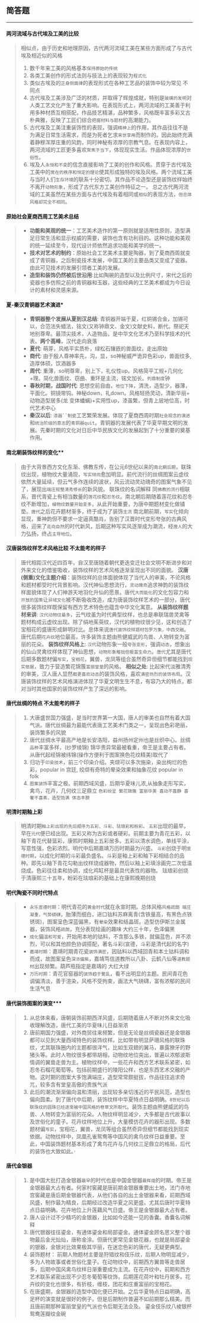## 简答题
-------------------------------------------------------------------

#### 两河流域与古代埃及工美的比较
> 相似点，由于历史和地理原因，古代两河流域工美在某些方面形成了与古代埃及相近似的风格
> 1. 数千年来工美的风格基本`保持原始的传统`
> 2. 各类工美创作的形式法则与技法上的表现较为`程式化`
> 3. 类似古埃及的`正身侧面律`的表现形式在各种工艺品的装饰中较为常见
> 不同点
> 1. 古代埃及工美涉及广泛的材质，并取得了辉煌成就，特别是`玻璃的发明`对人类工艺文化产生了重大影响。在表现形式上，两河流域的工美善于利用多种材质互相搭配，作品技艺精湛，品种繁多，风格既丰富多彩又古朴典雅，反映了工匠们综合`把握材料与题材`的高潮能力。
> 2. 古代埃及工美注重装饰性的表现，强调`精神上`的作用，其作品往往不是为满足日常生活需求，而是为死者乞求`来世享用`而制作的。因此始终充满着静穆浑厚庄重的风韵，同时神秘有浓厚的宗教气息。在表现内容上，两河流域的工匠更多喜欢`聚焦于当下`，体现现实生活。作品体现浓厚的`世俗性`。
> 3. 埃及人`永恒和不变`的信念直接影响了工美的创作和风格。贯穿于古代埃及工美中的`常在的秩序和恒定的理论`使其形成独特的埃及风格。两个流域工美与当时人们`生存环境`的联系十分密切。其作品不论造型还是装饰纹样始终不离开`动物形象`，形成了古代东方工美创作特征之一。
> 总之古代两河流域的工美虽然在某些方面与古代埃及有着相同或`相似`的表现方法，`但总体风格却完全不相同`。

#### 原始社会夏商西周工艺美术总结
> - **功能和美观的统一**：工艺美术造作的第一原则就是适用性原则，造型满足日常生活和显示权威的需要，装饰也含有功利目的。这种功能和美观的统一延续至今，现代设计师依然追求功能和美学的统一。
> - **技术对艺术的制约**：原始社会工艺美术主要是陶器，到了夏商西周就变成了青铜器，之后制瓷技术发展，中国工美的主要品类又变成了瓷器。由此可见技术的发展引领者工美的发展。
> - **造型和装饰仍然被后世沿用**:比如陶碗的造型以及比例尺寸，宋代之后的瓷器也多仿照之前的青铜器和玉器，这些经典的工艺美术都成为今日设计的素材和灵感来源。

#### 夏-秦汉青铜器艺术演进*
> - **青铜器整个发展从夏到汉总结**: 青铜器开端于夏，红铜锡合金，加锡可以，合范法失蜡法，铭文(又称钟鼎文、金文)文献史料，断代。祭祀天地别尊卑。最顶尖技术，人造物品，是中华文化艺术乃至科学技术的代表。**两个高峰**，汉代走向衰落  
> - **夏代**: 萌芽，风格平实质朴，绿松石镶嵌的兽面纹，走出原始  
> - **商代**: 由于殷人尊神率先，沟，显，so神秘威严诡异色彩up，兽面纹多, 造厚体硕，饮酒器多  
> - **周代**: 重薄，so明尊卑，别上下，礼仪性up。风格简平工规+几何化+理。简化兽面纹、窃曲、重环是主流，铭文加长。`列鼎制度`钟  
> - **春秋时期，战国时代**: 思想空前自由，`地位下降`，清洗，造型少，器薄，平面化。铜镜带钩。神秘down，礼down。风格轻扬灵动，清新华丽+ 动物造型居多(龙 变体蟠螭)+实用性up，漆虽繁，但青上层地位高，时代艺术中心  
> - **秦汉以后**: `漆器``制瓷`工艺繁荣发展。体现了夏商西周时期`社会观念的演进`和`统治阶级的意志`的`青铜器quit`。青铜器的发展代表了华夏早期文明的发展。先秦时期的文化对日后中华民族文化的发展起到了十分重要的奠基作用。

#### 南北朝装饰纹样的变化**
> 由于大背景西方文化东渐、佛教东传，在公元6世纪以来的`南北朝后期`，联珠纹出现，植物纹大量涌现，`写实倾向`愈加明显。前代流行的丝绸图案云虚纹依然大量延续，但云气多作连续的波状，风云流动灵动瑰奇的图案气象不见了，展现出`端庄规整清秀修长`的新风貌。
> 联珠纹的名词解释
> 同`佛教的流行`相联系，晋代青瓷上有相当数量的`莲花纹`和`忍冬纹`。南北朝后期随着莲花纹和忍冬纹不断增加，`植物纹数量开始变多`，从此开始重要，为唐中期题材变化做铺垫。`唐代`之后花卉题材渐多，终于成为了装饰`主流`
> 南北朝前期，`写实`化倾向显现，重神韵但不要求一定逼真酷肖，告别了汉晋时代变形夸张的古典风格，迎来了`走向自然`的时代新风，后期这种写实风逐渐成为潮流，经`唐人`的大力弘扬，终占`主导地位`。

#### 汉唐装饰纹样艺术风格比较 不太能考的样子
> 唐代相距汉代近四百年，自汉至唐随着朝代更迭变迁社会文明不断进步和对外来文化的借鉴吸收，装饰纹样的艺术风格逐渐呈现出不同的面貌。
> **汉唐(侧重)文化主题介绍**：装饰纹样的总体面貌体现了当代人的审美，不论风格和题材都受时代背景影响。汉代神仙思想流行，`灵动瑰奇`追求神韵的装饰纹样面貌体现了人们神游天地羽化升仙的愿景。唐代`大而能化`的文化包容力和`开放的国策`让`异域文化`被不断吸收改造，成为唐装饰纹样艺术的一部分，唐代很多装饰纹样既保留有西方艺术特色也蕴含中华文化寓意。
> **从装饰纹样题材来讲**: `汉代动物纹最多`，云气纹虽为时代典型纹样，也总是串联瑞兽灵禽等题材构成云虚纹出现。除了绢地茱萸纹，汉代的植物纹很少见，这和创造了宝相花的盛唐形成鲜明对比。总体来说`唐代装饰纹样题材包罗万象，中西交融`。唐代后期`花卉纹`地位最高，许多装饰主题由熊健威武的鸟兽、人物转变为富丽的花朵。
> **装饰纹样风格上**: `汉代`动物形象一般`夸张变形`，强调`动态`，想象出的仙山灵禽纹样体现了神仙思想，`动物形象稚拙但极富生命力`。`唐代`尤其是唐代后期多数题材偏`写实`，`宝相花`，翼兽，龙凤等组合虽然奇异但细节都能找到`现实依据`，致力于营造繁花锦簇`富丽堂皇`的风格。
> **相似之处**: 比起宋代淡雅清秀的审美，汉人唐人显然`都更喜欢动态`的装饰风格，喜欢`满密热烈的装饰布局`。汉唐装饰纹样的艺术风格演进体现了华夏文明生生不息，有容乃大的特点，都对当时其他国家的装饰纹样产生了深远的影响。 

#### 唐代丝绸的特点 不太能考的样子
> 1. 大唐盛世国力强盛，是当时世界第一大国，唐人的审美也自然有着大国气派。唐代丝绸最为最能代表唐工艺美术门类之一，呈现出色彩艳丽，装饰繁多的风貌
> 2. 唐代丝绸水平最高产地是长安洛阳，益州扬州定州也是丝织中心。丝绸`品种`丰富多样，(纱罗绫锦) 锦华贵异常最被看重，帝王是主要占有者。从唐代起经锦被纬锦(操作方便利于图案换色花纹精美)取代了
> 3. 归功于`印染技术`，前三个印染介绍。夹缬可以多次施染，染出绚烂的色彩，popular in 宫廷, 绞缬有奇特的晕染效果和抽象花纹 popular in folk
> 4. `图案装饰`丰富之极。前期西域风盛，后期华夏味儿浓,从抽象走形写实，禽鸟，花卉，几何纹三足鼎立
> `色彩纷呈 繁花锦簇 富丽华美 喜动不喜静 喜奢不喜素，造型饱满 体态丰腴`

#### 明清时期釉上彩
> 明清时期`釉上彩出现的先后顺序为五彩、斗彩、珐琅彩和粉彩。`
> `五彩`出现的最早，早在`元代`便已经出现。五彩又称为古彩或者硬彩。前期主要为青花五彩，以釉下青花代替篮彩，康熙时期釉上五彩居多。五彩以清水调色，单线平涂，写意性强，色彩浓烈。明代中后期嘉靖万历时期最为兴盛。
> `斗彩`创烧于明`宣德时期`，以成化时期的斗彩最负盛名。斗彩是釉上彩和釉下彩相结合的品种。即先以釉下青花勾勒出纹样烧成器物，然后以釉上彩填涂画完二次低温烧成。色彩往往柔和协调，成化鸡缸杯是最具代表性的器物。
> 珐琅彩创烧于清康熙三十五年，粉彩在珐琅彩的基础上在康熙晚期创烧

#### 明代陶瓷不同时代特点
> - `永乐宣德时期`：明代青花的`黄金时代`就在永宣时期。总体风格`风格疏朗 端庄凝重，气势磅礴`，胎薄而细白，进口钴料苏麻离青(含铁量高，有黑色点铁锈斑)，图案呈色深蓝偏黑，有`晕染`效果和结晶斑。造型仿伊斯兰金属器，装饰风格`疏朗`，充分表现绘画的趣味 大约三十年，色泽偏黑
> - `成化`偏`温和可爱`，开始用本地的钴料，不含那么多铁，就偏蓝色，并不浓烈，可以和其他颜色协调搭配，著名斗彩(宣德，斗彩是清代起的名字)
> - `嘉靖时期`：嘉靖时期青花瓷`装饰满密`，因钴料以西域回青和本土钴料调和而成，故图案呈色`深浓偏紫`，嘉靖笃信道教所以八卦、云鹤八仙等`道教题材`出现频繁。葫芦瓶指定是嘉靖的 大红大绿
> - `万历时期`：青花官窑器的`装饰趋于繁乱`，看不出明显的主题。民间青花色调偏清淡，善于渲染，风格不受拘束，画法大气磅礴，富有浓郁的民间生活气息

#### 唐代装饰图案的演变***
> 1. 从总体来看，唐朝装饰前期西洋风盛，后期随着唐人不断对外来文化吸收理解改造，唐代工美的华夏味儿日益渐浓
> 2. 唐前期国力强盛，对外商贸往来频繁，但是无论是丝绸瓷器还是金银器都可以见到大量西域特色的装饰纹样。比如带有明显萨珊风格的联珠纹，尤其联珠圈内的主题都很洋气，比如生双翅的翼马，暴露獠牙的野猪头等。此时人物纹很多都带胡相，动物纹地位突出，普遍以浓郁波斯情调的翼兽走兽为主。植物纹样中，一些花卉和西方艺术联系紧密，如忍冬石榴花葡萄等。包括前期盛行的陵阳公样，也是东西艺术交融的产物。这时期的图案大多饱满端庄，造型常常颇挺拔，作品往往追求奇兀，较多含有堂皇高傲的贵族气派
> 3. 此后的潮流渐渐偏向温和清丽，出现较多亲切浅近的平民风范，造型也偏向圆柔。到了唐代中后期，装饰纹样中华夏特点日益明确。`8世纪以后联珠纹的圆珠已经逐渐被中国风格的卷草文所取代`。装饰主题由熊健威武的鸟兽、人物转变为富丽的花朵。人物纹样明显减少，大多都是古代故事以及世俗化的童子。花卉纹样地位上升，大量模仿花卉的器形出现。多数题材偏`写实`，宝相花，翼兽，龙凤等组合虽然奇异但细节都能找到现实依据。动物纹样中，凤凰孔雀鸳鸯等中国风的禽鸟纹样日益重要。至此，中国装饰题材基本形成了禽鸟花卉与几何纹三足鼎立的格局，后代的装饰也大致如此。·

#### 唐代金银器
> 1. 是中国大批打造金银器`最早`的时代也是中国金银器`最辉煌`的时期。帝王是金银器最大占有者。何家村窖藏是唐前期金银器重要出土地，法门寺地宫窖藏是唐后期金银器代表，从他们各自的出土金银器来看，前期西域风盛，制作最为精良，后期经过改造华夏之风更盛。尤其后唐时华夏特点日益明确。花卉地位上升莲藕风气日盛。帝王是金银器最大占有者。
> 2. 唐人设计过不少精巧的金银器，比如如今还能一见的香囊。香囊名词解释
> 3. 唐代银器往往鎏金，有通体鎏金和局部鎏金。通体鎏金顾名思义整个器物最后金光灿灿，唐称金涂。但唐代更常见金银花器，也就是局部鎏金的银器，金银对比效果极其华丽，在迷恋色彩的唐代，无疑更典型。
> 4. 装饰题材： 前期人物题材主要是狩猎纹和伎乐纹，后期人物明显减少，多为人物故事或者世俗化童子。在动物纹中，前期西方翼兽等走兽居多，后期中国风禽鸟纹样日渐重要成为主流。在花卉纹中，前期和西方艺术联系紧密出现不少忍冬葡萄等纹饰，后期莲花荷叶和牡丹居多。花卉纹的变化也很多，有折枝，缠枝，团花和庄重富丽的宝相花。
> 5. 在唐盛期，金银器的造型中国化便已开始。之后华夏特点日益明确，高足杯的演变就是很好的例子。但是后期制作普遍不如前期那么精美。而且唐前期那种富丽堂皇的气派也令后期无法企及。
> 鎏金伎乐纹八棱银杯  鸳鸯莲瓣纹金碗
